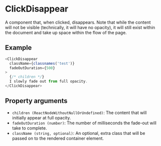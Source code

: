 # ClickDisappear

A component that, when clicked, disappears. Note that while the content will not be visible (technically, it will have no opacity), it will still exist within the document and take up space within the flow of the page.

## Example

```javascript
<ClickDisappear
  className={classnames('test')}
  fadeOutDuration={500}
>
  {/* children */}
  I slowly fade out from full opacity.
</ClickDisappear>
```

## Property arguments

* `children (ReactNodeWithoutNullOrUndefined)`: The content that will initially appear at full opacity.
* `fadeOutDuration (number)`: The number of milliseconds the fade-out will take to complete.
* `className (string, optional)`: An optional, extra class that will be passed on to the rendered container element.
